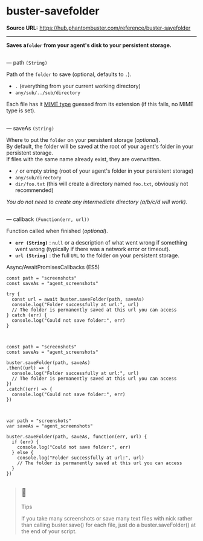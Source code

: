 # buster-savefolder

**Source URL:** https://hub.phantombuster.com/reference/buster-savefolder

---

**Saves a`folder` from your agent's disk to your persistent storage.**

## 

— path `(String)`

Path of the `folder` to save (optional, defaults to `.`).

  * `.` (everything from your current working directory)
  * `any/sub/../sub/directory`



Each file has it [MIME type](https://en.wikipedia.org/wiki/Internet_media_type) guessed from its extension (if this fails, no MIME type is set).

## 

— saveAs `(String)`

Where to put the `folder` on your persistent storage (_optional_).  
By default, the folder will be saved at the root of your agent's folder in your persistent storage.  
If files with the same name already exist, they are overwritten.

  * `/` or empty string (root of your agent's folder in your persistent storage)
  * `any/sub/directory`
  * `dir/foo.txt` (this will create a directory named `foo.txt`, obviously not recommended)



_You do not need to create any intermediate directory (a/b/c/d will work)._

## 

— callback `(Function(err, url))`

Function called when finished (_optional_).

  * **`err (String)`** : `null` or a description of what went wrong if something went wrong (typically if there was a network error or timeout).
  * **`url (String)`** : the full `URL` to the folder on your persistent storage.



Async/AwaitPromisesCallbacks (ES5)
    
    
    const path = "screenshots"
    const saveAs = "agent_screenshots"
    
    try {
      const url = await buster.saveFolder(path, saveAs)
      console.log("Folder successfully at url:", url)
      // The folder is permanently saved at this url you can access
    } catch (err) {
      console.log("Could not save folder:", err)
    }
    
    
    
    const path = "screenshots"
    const saveAs = "agent_screenshots"
    
    buster.saveFolder(path, saveAs)
    .then((url) => {
      console.log("Folder successfully at url:", url)
      // The folder is permanently saved at this url you can access
    })
    .catch((err) => {
      console.log("Could not save folder:", err)
    })
    
    
    
    var path = "screenshots"
    var saveAs = "agent_screenshots"
    
    buster.saveFolder(path, saveAs, function(err, url) {
      if (err) {
        console.log("Could not save folder:", err)
      } else {
        console.log("Folder successfully at url:", url)
        // The folder is permanently saved at this url you can access
      }
    })
    

> ## 📘
> 
> Tips
> 
> If you take many screenshots or save many text files with nick rather than calling buster.save() for each file, just do a buster.saveFolder() at the end of your script.